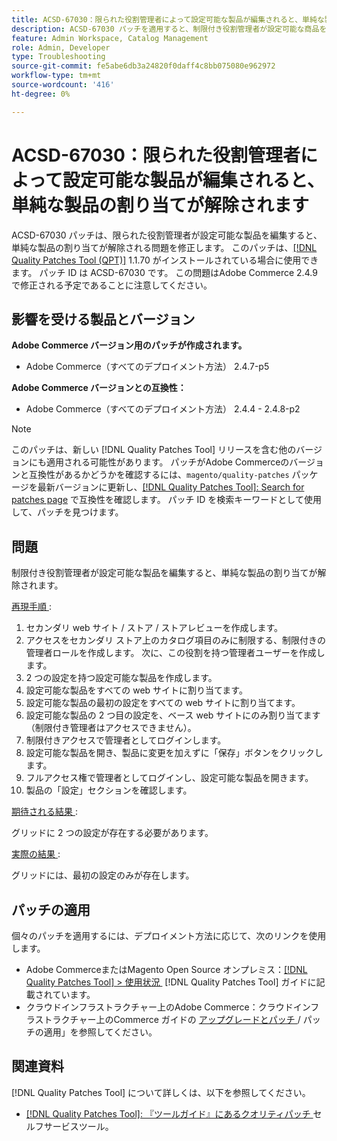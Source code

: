 ```yaml
---
title: ACSD-67030：限られた役割管理者によって設定可能な製品が編集されると、単純な製品の割り当てが解除されます
description: ACSD-67030 パッチを適用すると、制限付き役割管理者が設定可能な商品を編集した際に、単純な商品が割り当てられないAdobe Commerceの問題を修正できます。
feature: Admin Workspace, Catalog Management
role: Admin, Developer
type: Troubleshooting
source-git-commit: fe5abe6db3a24820f0daff4c8bb075080e962972
workflow-type: tm+mt
source-wordcount: '416'
ht-degree: 0%

---
```



# ACSD-67030：限られた役割管理者によって設定可能な製品が編集されると、単純な製品の割り当てが解除されます

ACSD-67030 パッチは、限られた役割管理者が設定可能な製品を編集すると、単純な製品の割り当てが解除される問題を修正します。 このパッチは、[[!DNL Quality Patches Tool (QPT)]](/help/tools/quality-patches-tool/quality-patches-tool-to-self-serve-quality-patches.md) 1.1.70 がインストールされている場合に使用できます。 パッチ ID は ACSD-67030 です。 この問題はAdobe Commerce 2.4.9 で修正される予定であることに注意してください。


## 影響を受ける製品とバージョン

**Adobe Commerce バージョン用のパッチが作成されます。**

* Adobe Commerce（すべてのデプロイメント方法） 2.4.7-p5

**Adobe Commerce バージョンとの互換性：**

* Adobe Commerce（すべてのデプロイメント方法） 2.4.4 - 2.4.8-p2

>[!NOTE]
>
>このパッチは、新しい [!DNL Quality Patches Tool] リリースを含む他のバージョンにも適用される可能性があります。 パッチがAdobe Commerceのバージョンと互換性があるかどうかを確認するには、`magento/quality-patches` パッケージを最新バージョンに更新し、[[!DNL Quality Patches Tool]: Search for patches page](https://experienceleague.adobe.com/tools/commerce-quality-patches/index.html?lang=ja) で互換性を確認します。 パッチ ID を検索キーワードとして使用して、パッチを見つけます。

## 問題

制限付き役割管理者が設定可能な製品を編集すると、単純な製品の割り当てが解除されます。

<u> 再現手順 </u>:

1. セカンダリ web サイト / ストア / ストアレビューを作成します。
1. アクセスをセカンダリ ストア上のカタログ項目のみに制限する、制限付きの管理者ロールを作成します。 次に、この役割を持つ管理者ユーザーを作成します。
1. 2 つの設定を持つ設定可能な製品を作成します。
1. 設定可能な製品をすべての web サイトに割り当てます。
1. 設定可能な製品の最初の設定をすべての web サイトに割り当てます。
1. 設定可能な製品の 2 つ目の設定を、ベース web サイトにのみ割り当てます（制限付き管理者はアクセスできません）。
1. 制限付きアクセスで管理者としてログインします。
1. 設定可能な製品を開き、製品に変更を加えずに「保存」ボタンをクリックします。
1. フルアクセス権で管理者としてログインし、設定可能な製品を開きます。
1. 製品の「設定」セクションを確認します。


<u> 期待される結果 </u>:

グリッドに 2 つの設定が存在する必要があります。

<u> 実際の結果 </u>:

グリッドには、最初の設定のみが存在します。

## パッチの適用

個々のパッチを適用するには、デプロイメント方法に応じて、次のリンクを使用します。

* Adobe CommerceまたはMagento Open Source オンプレミス：[[!DNL Quality Patches Tool] > 使用状況 &#x200B;](/help/tools/quality-patches-tool/usage.md) [!DNL Quality Patches Tool] ガイドに記載されています。
* クラウドインフラストラクチャー上のAdobe Commerce：クラウドインフラストラクチャー上のCommerce ガイドの [&#x200B; アップグレードとパッチ &#x200B;](https://experienceleague.adobe.com/docs/commerce-cloud-service/user-guide/develop/upgrade/apply-patches.html?lang=ja)/ パッチの適用」を参照してください。

## 関連資料

[!DNL Quality Patches Tool] について詳しくは、以下を参照してください。

* [[!DNL Quality Patches Tool]: 『ツールガイド』にあるクオリティパッチ &#x200B;](/help/tools/quality-patches-tool/quality-patches-tool-to-self-serve-quality-patches.md) セルフサービスツール。
